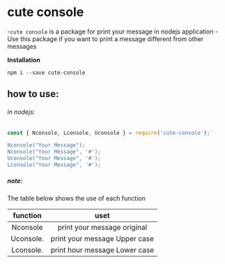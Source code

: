 # cute console
-‍‍‍`cute console` is a package for print your message in nodejs application
-Use this package if you want to print a message different from other messages 

**Installation**

`npm i --save cute-console`

## how to use:

###### in nodejs:

```javascript
const { Nconsole, Lconsole, Uconsole } = require('cute-console');`

Nconsole("Your Message"); 
Nconsole("Your Message", '#');
Uconsole("Your Message", '#');
Lconsole("Your Message", '#');
```
##### note:
The table below shows the use of each function

| function |    uset  |
|  :-----: |  :----:  |
|Nconsole  |print your message original  |
|Uconsole. |print your message Upper case|
|Lconsole. |print hour message Lower case| 
